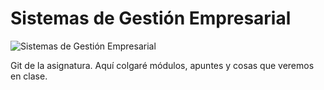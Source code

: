 # Sistemas de Gestión Empresarial
![Sistemas de Gestión Empresarial](https://raw.githubusercontent.com/canarydev/SGE/main/static/images/sge.png)

Git de la asignatura. Aquí colgaré módulos, apuntes y cosas que veremos en clase.
